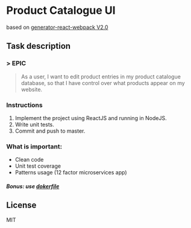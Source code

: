 # Product Catalogue UI
based on [generator-react-webpack V2.0](https://github.com/newtriks/generator-react-webpack)

## Task description
### > EPIC 
> As a user, I want to edit product entries in my product catalogue database, 
> so that I have control over what products appear on my website.
### Instructions
1. Implement the project using ReactJS and running in NodeJS.
2. Write unit tests.
3. Commit and push to master.
### What is important:
- Clean code
- Unit test coverage
- Patterns usage (12 factor microservices app)
##### Bonus: use [dokerfile](https://docs.docker.com/engine/reference/builder/)

License
----
MIT
